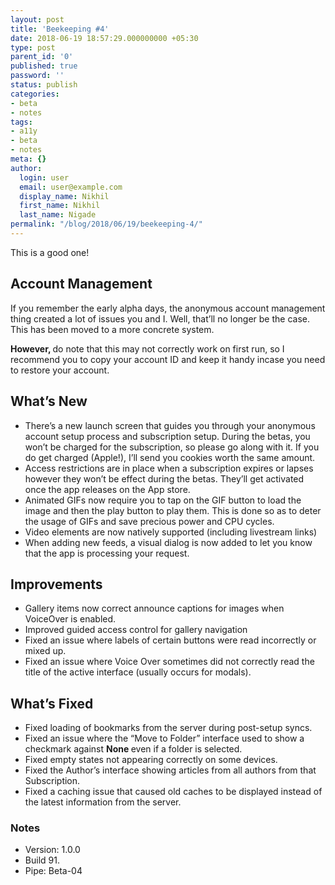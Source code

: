 ```yaml
---
layout: post
title: 'Beekeeping #4'
date: 2018-06-19 18:57:29.000000000 +05:30
type: post
parent_id: '0'
published: true
password: ''
status: publish
categories:
- beta
- notes
tags:
- a11y
- beta
- notes
meta: {}
author:
  login: user
  email: user@example.com
  display_name: Nikhil
  first_name: Nikhil
  last_name: Nigade
permalink: "/blog/2018/06/19/beekeeping-4/"
---
```

<p>This is a good one! </p>
<h2>Account Management</h2>
<p>If you remember the early alpha days, the anonymous account management thing created a lot of issues you and I. Well, that’ll no longer be the case. This has been moved to a more concrete system.</p>
<p><strong>However, </strong>do note that this may not correctly work on first run, so I recommend you to copy your account ID and keep it handy incase you need to restore your account.</p>
<h2>What’s New</h2>
<ul>
<li>There’s a new launch screen that guides you through your anonymous account setup process and subscription setup. During the betas, you won’t be charged for the subscription, so please go along with it. If you do get charged (Apple!), I’ll send you cookies worth the same amount.</li>
<li>Access restrictions are in place when a subscription expires or lapses however they won’t be effect during the betas. They’ll get activated once the app releases on the App store.  </li>
<li>Animated GIFs now require you to tap on the GIF button to load the image and then the play button to play them. This is done so as to deter the usage of GIFs and save precious power and CPU cycles. </li>
<li>Video elements are now natively supported (including livestream links)</li>
<li>When adding new feeds, a visual dialog is now added to let you know that the app is processing your request.</li>
</ul>
<h2>Improvements</h2>
<ul>
<li>Gallery items now correct announce captions for images when VoiceOver is enabled. </li>
<li>Improved guided access control for gallery navigation </li>
<li>Fixed an issue where labels of certain buttons were read incorrectly or mixed up.</li>
<li>Fixed an issue where Voice Over sometimes did not correctly read the title of the active interface (usually occurs for modals).</li>
</ul>
<h2>What’s Fixed</h2>
<ul>
<li>Fixed loading of bookmarks from the server during post-setup syncs.</li>
<li>Fixed an issue where the “Move to Folder” interface used to show a checkmark against <strong>None </strong>even if a folder is selected.</li>
<li>Fixed empty states not appearing correctly on some devices.</li>
<li>Fixed the Author’s interface showing articles from all authors from that Subscription. </li>
<li>Fixed a caching issue that caused old caches to be displayed instead of the latest information from the server. </li>
</ul>
<h3>Notes</h3>
<ul>
<li>Version: 1.0.0</li>
<li>Build 91.</li>
<li>Pipe: Beta-04</li>
</ul>
